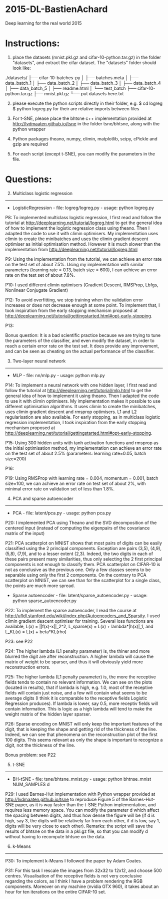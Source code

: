 # 2015-DL-BastienAchard
Deep learning for the real world 2015

Instructions:
=============

1. place the datasets (mnist.pkl.gz and cifar-10-python.tar.gz) in the folder "datasets", and extract the cifar dataset. The "datasets" folder should look like:

./datasets/
├── cifar-10-batches-py
│   ├── batches.meta
│   ├── data_batch_1
│   ├── data_batch_2
│   ├── data_batch_3
│   ├── data_batch_4
│   ├── data_batch_5
│   ├── readme.html
│   └── test_batch
├── cifar-10-python.tar.gz
├── mnist.pkl.gz
└── put datasets here.txt

2. please execute the python scripts directly in their folder, e.g.
$ cd logreg
$ python logreg.py
for their are relative imports between files

3. For t-SNE, please place the bhtsne c++ implementation provided at http://lvdmaaten.github.io/tsne in the folder tsne/bhtsne, along with the python wrapper

4. Python packages theano, numpy, climin, matplotlib, scipy, cPickle and gzip are required

5. For each script (except t-SNE), you can modify the parameters in the file.

Questions:
==========

2. Multiclass logistic regression
---------------------------------
* LogisticRegression - file: logreg/logreg.py - usage: python logreg.py

P8: To implemented multiclass logistic regression, I first read and follow the tutorial at http://deeplearning.net/tutorial/logreg.html to get the general idea of how to implement the logistic regression class using theano. 
Then I adapted the code to use it with climin optimisers.
My implementation uses climin to create the minibatches and uses the climin gradient descent optimiser as initial optimisation method.
However it is much slower than the implementation from http://deeplearning.net/tutorial/logreg.html

P9: Using the implementation from the tutorial, we can achieve an error rate on the test set of about 7.5%. Using my implementation with similar parameters (learning rate = 0.13, batch size = 600), I can achieve an error rate on the test set of about 7.8%.

P10: I used different climin optimisers (Gradient Descent, RMSProp, Lbfgs, Nonlinear Conjugate Gradient)

P12: To avoid overfitting, we stop training when the validation error increases or does not decrease enough at some point. To implement that, I took inspiration from the early stopping mechanism proposed at http://deeplearning.net/tutorial/gettingstarted.html#opt-early-stopping.

P13: 

Bonus question: It is a bad scientific practice because we are trying to tune the parameters of the classifier, and even modify the dataset, in order to reach a certain error rate on the test set. It does provide any improvement, and can be seen as cheating on the actual performance of the classifier.


3. Two-layer neural network
---------------------------
* MLP - file: nn/mlp.py - usage: python mlp.py

P14: To implement a neural network with one hidden layer, I first read and follow the tutorial at http://deeplearning.net/tutorial/mlp.html to get the general idea of how to implement it using theano.
Then I adapted the code to use it with climin optimisers.
My implementation makes it possible to use different optimisation algorithms. It uses climin to create the minibatches, uses climin gradient descent and rmsprop optimisers. L1 and L2 regularisation are also available. 
For early stopping, as in multiclass logistic regression implementation, I took inspiration from the early stopping mechanism proposed at http://deeplearning.net/tutorial/gettingstarted.html#opt-early-stopping.

P15: Using 300 hidden units with tanh activation functions and rmsprop as the initial optimisation method, my implementation can achieve an error rate on the test set of about 2.5% (parameters: learning rate=0.05, batch size=200)

P16: 

P19: Using RMSProp with learning rate = 0.004,  momentum = 0.001, batch size=100, we can achieve an error rate on test set of about 2%, with minimal error rate on validation set of less than 1.8%.



4. PCA and sparse autoencoder
-----------------------------

* PCA - file: latent/pca.py - usage: python pca.py

P20: I implemented PCA using Theano and the SVD decomposition of the centered input (instead of computing the eigenpairs of the covariance matrix of the input)

P21: PCA scatterplot on MNIST shows that most pairs of digits can be easily classified using the 2 principal components. Exception are pairs (3,5), (4,9), (5,8), (7,9), and to a lesser extent (2,3). Indeed, the two digits in each of these pairs present many similarities, thus only selecting the 2 first principal components is not enough to classify them.
PCA scatterplot on CIFAR-10 is not as conclusive as the previous one. Only a few classes seems to be separable using only the first 2 components. On the contrary to PCA scatterplot on MNIST, we can see than for the scatterplot for a single class, the points are much more spread. 

* Sparse autoencoder - file: latent/sparse_autoencoder.py - usage: python sparse_autoencoder.py

P22: To implement the sparse autoencoder, I read the course at http://ufldl.stanford.edu/wiki/index.php/Autoencoders_and_Sparsity. 
I used climin gradient descent optimiser for training. 
Several loss functions are available, L(x) = ||f(x)-x||_2^2, L_sparse(x) = L(x) + lambda*|h(x)|_1, and L_KL(x) = L(x) + beta*KL(rho)

P23: see P22

P24: The higher lambda (L1 penalty parameter) is, the thiner and more blurred the digit are after reconstruction. A higher lambda will cause the matrix of weight to be sparser, and thus it will obviously yield more reconstruction errors.

P25: The higher lambda (L1 penalty parameter) is, the more the receptive fields tends to contain no relevant information. We can see on the plots (located in results), that if lambda is high, e.g. 1.0, most of the receptive fields will contain just noise, and a few will contain what seems to be average digits (I think it is comparable to the receptive fields Logistic Regression produces). If lambda is lower, say 0.5, more receptiv fields will contain information. This is logic as a high lambda will tend to make the weight matrix of the hidden layer sparser.

P26: Sparse encoding on MNIST will only keep the important features of the digit, that is keeping the shape and getting rid of the thickness of the line. Indeed, we can see that phenomena on the reconstruction plot of the first 100 digits. This seems relevant as only the shape is important to recognize a digit, not the thickness of the line.

Bonus problem: see P22

5. t-SNE
--------

* BH-tSNE - file: tsne/bhtsne_mnist.py - usage: python bhtnse_mnist NUM_SAMPLES d

P29: I used Barnes-Hut implementation with Python wrapper provided at http://lvdmaaten.github.io/tsne to reproduce Figure 5 of the Barnes-Hut-SNE paper, as it is way faster than the t-SNE Python implementation, and requires less memory space.
You can modify the parameter d which affect the spacing between digits, and thus how dense the figure will be (if d is high, say 3, the digits will be relatively far from each  other, if d is low, say 1, digits will be very close to each other).
Remarks: the script will save the results of bhtsne on the data in a pkl.gz file, so that you can modify d without having to recompute bhtsne on the data.


6. k-Means
----------

P30: To implement k-Means I followed the paper by Adam Coates.

P31: For this task I rescale the images from 32x32 to 12x12, and choose 500 centres.
Visualisation of the receptive fields is not very conclusive regarding the colors, as I think I have a problem rendering the RGB components.
Moreover on my machine (nvidia GTX 960), it takes about an hour for ten iterations on the entire CIFAR-10 set.


